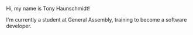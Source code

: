 Hi, my name is Tony Haunschmidt!

I'm currently a student at General Assembly, training to become a software developer. 
